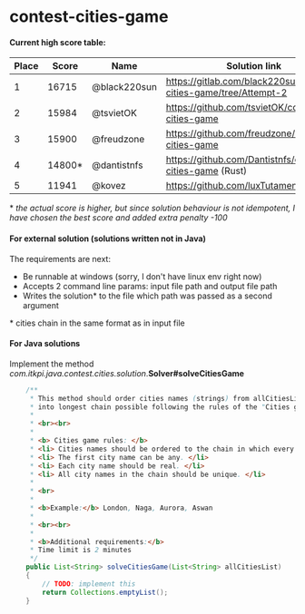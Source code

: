 # contest-cities-game

#### Current high score table:

Place | Score | Name | Solution link
--- | --- | --- | ---
1 | 16715 | @black220sun | https://gitlab.com/black220sun/contest-cities-game/tree/Attempt-2
2 | 15984 | @tsvietOK | https://github.com/tsvietOK/contest-cities-game
3 | 15900 | @freudzone | https://github.com/freudzone/contest-cities-game
4 | 14800* | @dantistnfs | https://github.com/Dantistnfs/contest-cities-game (Rust)
5 | 11941 | @kovez | https://github.com/luxTutamen/cities


\* _the actual score is higher, but since solution behaviour is not idempotent, I have chosen the best score and added extra penalty -100_

#### For external solution (solutions written not in Java) 
The requirements are next:
* Be runnable at windows (sorry, I don't have linux env right now)
* Accepts 2 command line params: input file path and output file path
* Writes the solution* to the file which path was passed as a second argument
 
\* cities chain in the same format as in input file 

#### For Java solutions
Implement the method *com.itkpi.java.contest.cities.solution*.**Solver#solveCitiesGame**

```java
    /**
     * This method should order cities names (strings) from allCitiesList argument
     * into longest chain possible following the rules of the "Cities game".
     *
     * <br><br>
     *
     * <b> Cities game rules: </b>
     * <li> Cities names should be ordered to the chain in which every next city name starting with the last letter of the previous city name. </li>
     * <li> The first city name can be any. </li>
     * <li> Each city name should be real. </li>
     * <li> All city names in the chain should be unique. </li>
     *
     * <br>
     *
     * <b>Example:</b> London, Naga, Aurora, Aswan
     *
     * <br><br>
     *
     * <b>Additional requirements:</b>
     * Time limit is 2 minutes
     */
    public List<String> solveCitiesGame(List<String> allCitiesList)
    {
        // TODO: implement this
        return Collections.emptyList();
    }
```
